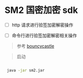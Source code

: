 # SM2 国密加密 sdk


- [ ] http 请求进行验签加密解密操作

- [ ] 命令行进行验签加密解密相关操作


> 参考 [bouncycastle](https://bouncycastle.org/)


> 启动

```bash

 java -jar sm2.jar
```